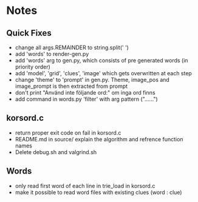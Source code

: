 # Notes

## Quick Fixes
- change all args.REMAINDER to string.split(' ')
- add 'words' to render-gen.py
- add 'words' arg to gen.py, which consists of pre generated words (in priority order)
- add 'model', 'grid', 'clues', 'image' which gets overwritten at each step
- change 'theme' to 'prompt' in gen.py. Theme, image_pos and image_prompt is then extracted from prompt
- don't print "Använd inte följande ord:" om inga ord finns
- add command in words.py 'filter' with arg pattern ("......")

## korsord.c
- return proper exit code on fail in korsord.c
- README.md in source/ explain the algorithm and refrence function names
- Delete debug.sh and valgrind.sh

## Words
- only read first word of each line in trie_load in korsord.c
- make it possible to read word files with existing clues (word : clue)
